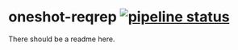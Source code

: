 # oneshot-reqrep [![pipeline status](https://gitlab.com/foldu/oneshot-reqrep/badges/master/pipeline.svg)](https://gitlab.com/foldu/oneshot-reqrep/commits/master)
There should be a readme here.
